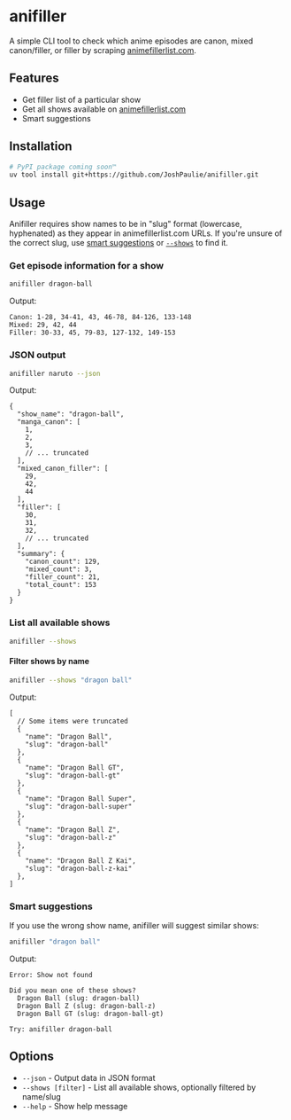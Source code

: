 # anifiller

A simple CLI tool to check which anime episodes are canon, mixed canon/filler, or filler by scraping [animefillerlist.com](https://www.animefillerlist.com).

## Features

- Get filler list of a particular show
- Get all shows available on [animefillerlist.com](https://www.animefillerlist.com)
- Smart suggestions

## Installation

```bash
# PyPI package coming soon™
uv tool install git+https://github.com/JoshPaulie/anifiller.git
```

## Usage

Anifiller requires show names to be in "slug" format (lowercase, hyphenated) as they appear in animefillerlist.com URLs. If you're unsure of the correct slug, use [smart suggestions](#smart-suggestions) or [`--shows`](#filter-shows-by-name) to find it.

### Get episode information for a show

```bash
anifiller dragon-ball
```

Output:
```
Canon: 1-28, 34-41, 43, 46-78, 84-126, 133-148
Mixed: 29, 42, 44
Filler: 30-33, 45, 79-83, 127-132, 149-153
```

### JSON output

```bash
anifiller naruto --json
```

Output:

```jsonc
{
  "show_name": "dragon-ball",
  "manga_canon": [
    1,
    2,
    3,
    // ... truncated
  ],
  "mixed_canon_filler": [
    29,
    42,
    44
  ],
  "filler": [
    30,
    31,
    32,
    // ... truncated
  ],
  "summary": {
    "canon_count": 129,
    "mixed_count": 3,
    "filler_count": 21,
    "total_count": 153
  }
}
```

### List all available shows

```bash
anifiller --shows
```

#### Filter shows by name

```bash
anifiller --shows "dragon ball"
```

Output:
```jsonc
[
  // Some items were truncated
  {
    "name": "Dragon Ball",
    "slug": "dragon-ball"
  },
  {
    "name": "Dragon Ball GT",
    "slug": "dragon-ball-gt"
  },
  {
    "name": "Dragon Ball Super",
    "slug": "dragon-ball-super"
  },
  {
    "name": "Dragon Ball Z",
    "slug": "dragon-ball-z"
  },
  {
    "name": "Dragon Ball Z Kai",
    "slug": "dragon-ball-z-kai"
  },
]

```

### Smart suggestions

If you use the wrong show name, anifiller will suggest similar shows:

```bash
anifiller "dragon ball"
```

Output:
```
Error: Show not found

Did you mean one of these shows?
  Dragon Ball (slug: dragon-ball)
  Dragon Ball Z (slug: dragon-ball-z)
  Dragon Ball GT (slug: dragon-ball-gt)

Try: anifiller dragon-ball
```

## Options

- `--json` - Output data in JSON format
- `--shows [filter]` - List all available shows, optionally filtered by name/slug
- `--help` - Show help message
